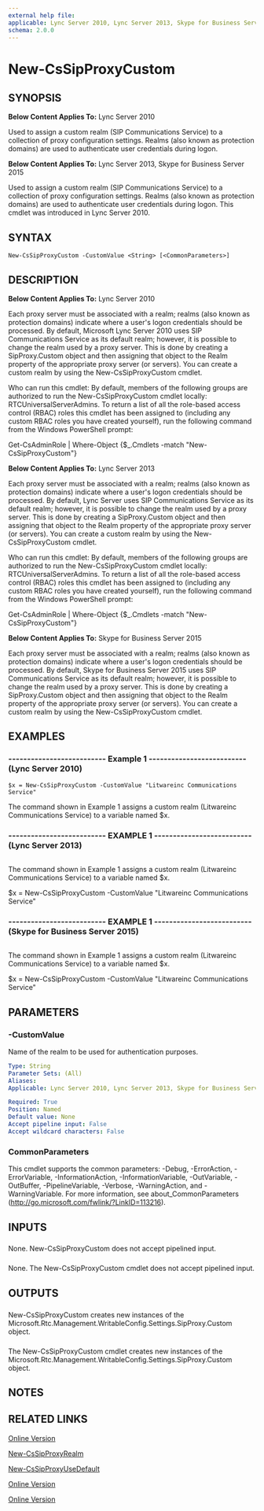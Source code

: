 ```yaml
---
external help file: 
applicable: Lync Server 2010, Lync Server 2013, Skype for Business Server 2015
schema: 2.0.0
---
```


# New-CsSipProxyCustom

## SYNOPSIS
**Below Content Applies To:** Lync Server 2010

Used to assign a custom realm (SIP Communications Service) to a collection of proxy configuration settings.
Realms (also known as protection domains) are used to authenticate user credentials during logon.

**Below Content Applies To:** Lync Server 2013, Skype for Business Server 2015

Used to assign a custom realm (SIP Communications Service) to a collection of proxy configuration settings.
Realms (also known as protection domains) are used to authenticate user credentials during logon.
This cmdlet was introduced in Lync Server 2010.



## SYNTAX

```
New-CsSipProxyCustom -CustomValue <String> [<CommonParameters>]
```

## DESCRIPTION
**Below Content Applies To:** Lync Server 2010

Each proxy server must be associated with a realm; realms (also known as protection domains) indicate where a user's logon credentials should be processed.
By default, Microsoft Lync Server 2010 uses SIP Communications Service as its default realm; however, it is possible to change the realm used by a proxy server.
This is done by creating a SipProxy.Custom object and then assigning that object to the Realm property of the appropriate proxy server (or servers).
You can create a custom realm by using the New-CsSipProxyCustom cmdlet.

Who can run this cmdlet: By default, members of the following groups are authorized to run the New-CsSipProxyCustom cmdlet locally: RTCUniversalServerAdmins.
To return a list of all the role-based access control (RBAC) roles this cmdlet has been assigned to (including any custom RBAC roles you have created yourself), run the following command from the Windows PowerShell prompt:

Get-CsAdminRole | Where-Object  {$_.Cmdlets -match "New-CsSipProxyCustom"}

**Below Content Applies To:** Lync Server 2013

Each proxy server must be associated with a realm; realms (also known as protection domains) indicate where a user's logon credentials should be processed.
By default, Lync Server uses SIP Communications Service as its default realm; however, it is possible to change the realm used by a proxy server.
This is done by creating a SipProxy.Custom object and then assigning that object to the Realm property of the appropriate proxy server (or servers).
You can create a custom realm by using the New-CsSipProxyCustom cmdlet.

Who can run this cmdlet: By default, members of the following groups are authorized to run the New-CsSipProxyCustom cmdlet locally: RTCUniversalServerAdmins.
To return a list of all the role-based access control (RBAC) roles this cmdlet has been assigned to (including any custom RBAC roles you have created yourself), run the following command from the Windows PowerShell prompt:

Get-CsAdminRole | Where-Object {$_.Cmdlets -match "New-CsSipProxyCustom"}

**Below Content Applies To:** Skype for Business Server 2015

Each proxy server must be associated with a realm; realms (also known as protection domains) indicate where a user's logon credentials should be processed.
By default, Skype for Business Server 2015 uses SIP Communications Service as its default realm; however, it is possible to change the realm used by a proxy server.
This is done by creating a SipProxy.Custom object and then assigning that object to the Realm property of the appropriate proxy server (or servers).
You can create a custom realm by using the New-CsSipProxyCustom cmdlet.



## EXAMPLES

### -------------------------- Example 1 -------------------------- (Lync Server 2010)
```
$x = New-CsSipProxyCustom -CustomValue "Litwareinc Communications Service"
```

The command shown in Example 1 assigns a custom realm (Litwareinc Communications Service) to a variable named $x.

### -------------------------- EXAMPLE 1 -------------------------- (Lync Server 2013)
```

```

The command shown in Example 1 assigns a custom realm (Litwareinc Communications Service) to a variable named $x.

$x = New-CsSipProxyCustom -CustomValue "Litwareinc Communications Service"

### -------------------------- EXAMPLE 1 -------------------------- (Skype for Business Server 2015)
```

```

The command shown in Example 1 assigns a custom realm (Litwareinc Communications Service) to a variable named $x.

$x = New-CsSipProxyCustom -CustomValue "Litwareinc Communications Service"

## PARAMETERS

### -CustomValue
Name of the realm to be used for authentication purposes.

```yaml
Type: String
Parameter Sets: (All)
Aliases: 
Applicable: Lync Server 2010, Lync Server 2013, Skype for Business Server 2015

Required: True
Position: Named
Default value: None
Accept pipeline input: False
Accept wildcard characters: False
```

### CommonParameters
This cmdlet supports the common parameters: -Debug, -ErrorAction, -ErrorVariable, -InformationAction, -InformationVariable, -OutVariable, -OutBuffer, -PipelineVariable, -Verbose, -WarningAction, and -WarningVariable. For more information, see about_CommonParameters (http://go.microsoft.com/fwlink/?LinkID=113216).

## INPUTS

###  
None.
New-CsSipProxyCustom does not accept pipelined input.

###  
None.
The New-CsSipProxyCustom cmdlet does not accept pipelined input.

## OUTPUTS

###  
New-CsSipProxyCustom creates new instances of the Microsoft.Rtc.Management.WritableConfig.Settings.SipProxy.Custom object.

###  
The New-CsSipProxyCustom cmdlet creates new instances of the Microsoft.Rtc.Management.WritableConfig.Settings.SipProxy.Custom object.

## NOTES

## RELATED LINKS

[Online Version](http://technet.microsoft.com/EN-US/library/3dc75cb0-c3d2-48bd-af32-2b2034b655dd(OCS.14).aspx)

[New-CsSipProxyRealm]()

[New-CsSipProxyUseDefault]()

[Online Version](http://technet.microsoft.com/EN-US/library/3dc75cb0-c3d2-48bd-af32-2b2034b655dd(OCS.15).aspx)

[Online Version](http://technet.microsoft.com/EN-US/library/3dc75cb0-c3d2-48bd-af32-2b2034b655dd(OCS.16).aspx)

